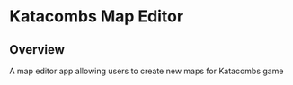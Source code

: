 # Katacombs Map Editor

## Overview

A map editor app allowing users to create new maps for Katacombs game
